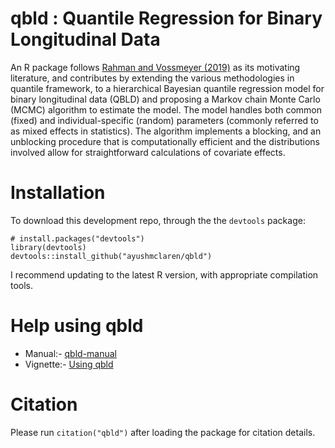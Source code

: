 # qbld : Quantile Regression for Binary Longitudinal Data
An R package follows [Rahman and Vossmeyer (2019)](https://arxiv.org/abs/1909.05560) as its motivating literature, and contributes by extending the various methodologies in quantile framework, to a hierarchical Bayesian quantile regression model for binary longitudinal data (QBLD) and proposing a Markov chain Monte Carlo (MCMC) algorithm to estimate the model. 
The model handles both common (fixed) and individual-specific (random) parameters (commonly referred to as mixed effects in statistics). The algorithm implements a blocking, and an unblocking procedure that is computationally efficient and the distributions involved allow for straightforward calculations of covariate effects.

# Installation
To download this development repo,  through the the `devtools` package:

```{r}
# install.packages("devtools")
library(devtools)
devtools::install_github("ayushmclaren/qbld")
```
I recommend updating to the latest R version, with appropriate compilation tools.

# Help using qbld
* Manual:- [qbld-manual](https://github.com/ayushmclaren/ExplainIt/blob/master/qbld-manual.pdf)
* Vignette:- [Using qbld](https://github.com/ayushmclaren/ExplainIt/blob/master/Using%20qbld.pdf)

# Citation
Please run `citation("qbld")` after loading the package for citation details.
